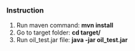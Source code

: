 ### Instruction

1. Run maven command: <b>mvn install</b>
2. Go to target folder: <b>cd target/</b>
3. Run oil_test.jar file: <b>java -jar oil_test.jar</b>